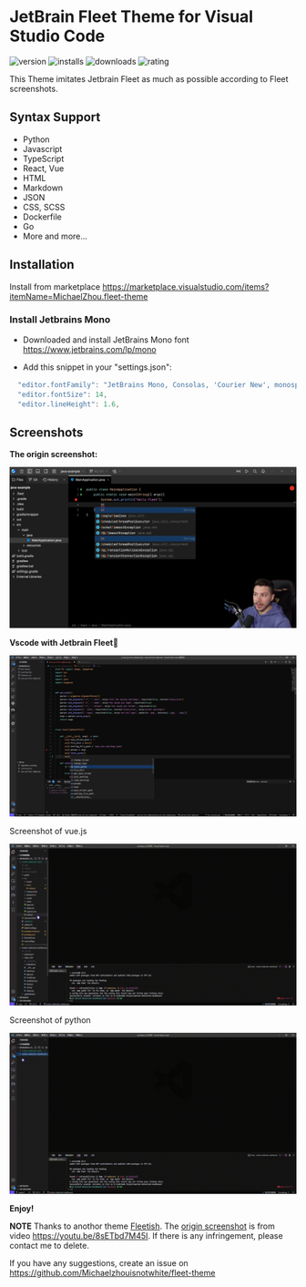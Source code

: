 # JetBrain Fleet Theme for Visual Studio Code

![version](https://vsmarketplacebadges.dev/version/michaelzhou.fleet-theme.svg)
![installs](https://vsmarketplacebadges.dev/installs/michaelzhou.fleet-theme.svg)
![downloads](https://vsmarketplacebadges.dev/downloads-short/michaelzhou.fleet-theme.svg)
![rating](https://vsmarketplacebadges.dev/rating-star/michaelzhou.fleet-theme.svg)

This Theme imitates Jetbrain Fleet as much as possible according to Fleet screenshots.

## Syntax Support

- Python
- Javascript
- TypeScript
- React, Vue
- HTML
- Markdown
- JSON
- CSS, SCSS
- Dockerfile
- Go
- More and more...

## Installation

Install from marketplace <https://marketplace.visualstudio.com/items?itemName=MichaelZhou.fleet-theme>

### Install Jetbrains Mono

- Downloaded and install JetBrains Mono font <https://www.jetbrains.com/lp/mono>

- Add this snippet in your "settings.json":

```js
  "editor.fontFamily": "JetBrains Mono, Consolas, 'Courier New', monospace",
  "editor.fontSize": 14,
  "editor.lineHeight": 1.6,
```

## Screenshots

**The origin screenshot:**

![origin](.github/origin.png)

**Vscode with Jetbrain Fleet🚀**

![fleet](.github/screenshots03.png)

Screenshot of vue.js

![gif1](.github/workspace-gif.gif)

Screenshot of python

![gif2](.github/workspace-gif2.gif)

**Enjoy!**

**NOTE** Thanks to anothor theme [Fleetish](https://github.com/krfl/fleetish-vscode). The [origin screenshot](https://youtu.be/8sETbd7M45I) is from video <https://youtu.be/8sETbd7M45I>. If there is any infringement, please contact me to delete.

If you have any suggestions, create an issue on <https://github.com/Michaelzhouisnotwhite/fleet-theme>
